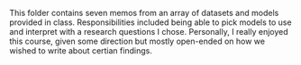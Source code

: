 This folder contains seven memos from an array of datasets and models provided in class. Responsibilities included being able to pick models to use and interpret with a research questions I chose. Personally, I really enjoyed this course, given some direction but mostly open-ended on how we wished to write about certian findings. 
